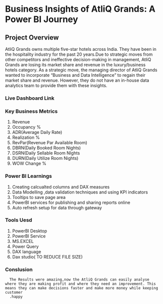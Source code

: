 # Business Insights of AtliQ Grands: A Power BI Journey

##  Project Overview
AtliQ Grands owns multiple five-star hotels across India. They have been in the hospitality industry for the past 20 years.Due to strategic moves from other competitors and ineffective decision-making in management, AtliQ Grands are losing its market share and revenue in the luxury/business hotels category. As a strategic move, the managing director of AtliQ Grands wanted to incorporate “Business and Data Intelligence” to regain their market share and revenue. However, they do not have an in-house data analytics team to provide them with these insights.

### Live Dashboard Link 


 ### Key Business Metrics
 1. Revenue
 2. Occupancy % 
 3. ADR(Average Daily Rate)
 4. Realization %
 5. RevPar(Revenue Par Available Room)
 6. DBRN(Daily Booked Room Nights)
 7. DSRN(Daily Sellable Room NIghts
 8. DURN(Daily Utilize Room Nights)
 9. WOW Change %
 
 ### Power BI Learnings
  1. Creating calcualted columns and DAX measures
  2. Data Modelling ,data validation techniques and using KPI indicators
  3. Tooltips to save page area
  7. PowerBI services for publishing and sharing reports online
  8. Auto refresh setup for data through gateway

  ### Tools Uesd
  1. PowerBI Desktop
  2. PowerBI Service
  4. MS.EXCEL 
  5. Power Query
  6. DAX language
  7. Dax studio( TO REDUCE FILE SIZE)

  ### Conslusion
      The Results were amazing,now the AtliQ Grands can easily analyse where they are making profit and where they need an improvement. This means they can make decisions faster and make more money while keeping customer 
      .happy 
